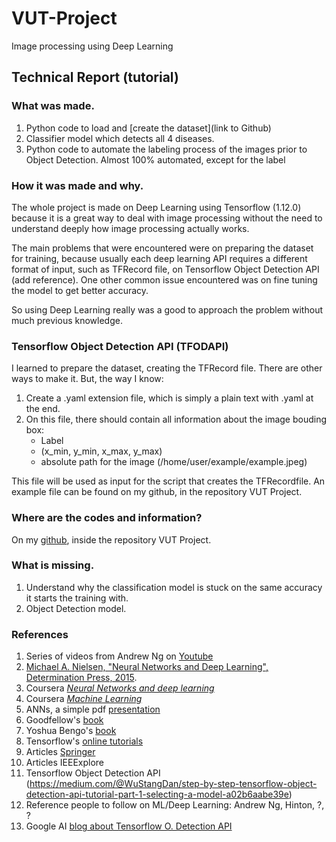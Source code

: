 # VUT-Project
Image processing using Deep Learning

## Technical Report (tutorial)

### What was made.

1. Python code to load and [create the dataset](link to Github)
2. Classifier model which detects all 4 diseases.
3. Python code to automate the labeling process of the images prior to Object Detection. Almost 100% automated, except for the label


### How it was made and why.

The whole project is made on Deep Learning using Tensorflow (1.12.0) because it is a great way to deal with image processing without the need to understand deeply how image processing actually works. 

The main problems that were encountered were on preparing the dataset for training, because usually each deep learning API requires a different format of input, such as TFRecord file, on Tensorflow Object Detection API (add reference). One other common issue encountered was on fine tuning the model to get better accuracy.

So using Deep Learning really was a good to approach the problem without much previous knowledge.

### Tensorflow Object Detection API (TFODAPI)

I learned to prepare the dataset, creating the TFRecord file.
There are other ways to make it. But, the way I know:

1. Create a .yaml extension file, which is simply a plain text with .yaml at the end.
2. On this file, there should contain all information about the image bouding box:
    * Label
    * (x_min, y_min, x_max, y_max)
    * absolute path for the image (/home/user/example/example.jpeg)

This file will be used as input for the script that creates the TFRecordfile.
An example file can be found on my github, in the repository VUT Project.

### Where are the codes and information?
On my [github](https://github.com/Caduunb), inside the repository VUT Project.

### What is missing.

1. Understand why the classification model is stuck on the same accuracy it starts the training with.
2. Object Detection model.

### References
1. Series of videos from Andrew Ng on [Youtube](https://www.youtube.com/playlist?list=PLkDaE6sCZn6Ec-XTbcX1uRg2_u4xOEky0)
2. [Michael A. Nielsen, "Neural Networks and Deep Learning", Determination Press, 2015](http://neuralnetworksanddeeplearning.com/). 
3. Coursera [*Neural Networks and deep learning*](https://www.coursera.org/learn/neural-networks-deep-learning)
4. Coursera [*Machine Learning*](https://www.coursera.org/learn/machine-learning/home/welcome)
5. ANNs, a simple pdf [presentation](http://pages.cs.wisc.edu/~dpage/cs760/ANNs.pdf)
6. Goodfellow's [book](http://www.deeplearningbook.org/)
7. Yoshua Bengo's [book](http://www.iro.umontreal.ca/~bengioy/papers/ftml_book.pdf)
8. Tensorflow's [online tutorials](https://www.tensorflow.org/tutorials/)
9. Articles [Springer](https://link.springer.com/)
10. Articles IEEExplore
11. Tensorflow Object Detection API (https://medium.com/@WuStangDan/step-by-step-tensorflow-object-detection-api-tutorial-part-1-selecting-a-model-a02b6aabe39e)
13. Reference people to follow on ML/Deep Learning: Andrew Ng, Hinton, ?, ?
14. Google AI [blog about Tensorflow O. Detection API](https://ai.googleblog.com/2017/06/supercharge-your-computer-vision-models.html)
